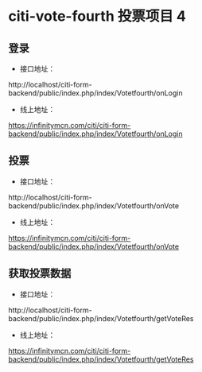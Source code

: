 # citi-vote-fourth 投票项目 4

## 登录

- 接口地址：

http://localhost/citi-form-backend/public/index.php/index/Votetfourth/onLogin

- 线上地址：

https://infinitymcn.com/citi/citi-form-backend/public/index.php/index/Votetfourth/onLogin

## 投票

- 接口地址：

http://localhost/citi-form-backend/public/index.php/index/Votetfourth/onVote

- 线上地址：

https://infinitymcn.com/citi/citi-form-backend/public/index.php/index/Votetfourth/onVote

## 获取投票数据

- 接口地址：

http://localhost/citi-form-backend/public/index.php/index/Votetfourth/getVoteRes

- 线上地址：

https://infinitymcn.com/citi/citi-form-backend/public/index.php/index/Votetfourth/getVoteRes
